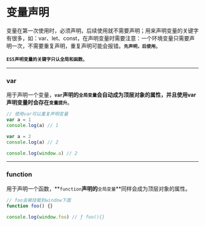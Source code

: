# 变量声明

​		变量在第一次使用时，必须声明，后续使用就不需要声明；用来声明变量的关键字有很多，如：var、let、const，在声明变量时需要注意：一个环境变量只需要声明一次，不需要重复声明，重复声明可能会报错。**`先声明，后使用`**。

​		**`ES5声明变量的关键字只认全局和函数`**。

---

### var

​		用于声明一个变量，**`var`**声明的**`全局变量`**会自动成为顶层对象的属性，并且使用var声明变量时会存在**`变量提升`**。

```js
// 使用var可以重复声明变量
var a = 1
console.log(a) // 1

var a = 2 
console.log(a) // 2

console.log(window.a) // 2
```

---

### function

​		用于声明一个函数，**`function`**声明的**`全局变量`**同样会成为顶层对象的属性。

```js
// foo会被挂载到window下面
function foo() {}

console.log(window.foo) // ƒ foo(){}
```

